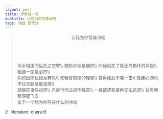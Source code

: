 ```yaml
---
layout: post
title: 抒情诗一首
subtitle: 让我为你写首诗吧
tags: 随想 现代诗
---
```


> <header>让我为你写首诗吧</header>
> <br>
> 萍水相逢而后失之交臂\\
> 随机中全是偶然\\
> 你我站在了莫比乌斯环的两极\\
> 相遇一定是必然\\
> <br>
> 你的出现犹如龙卷风\\
> 使我曾自诩的理智\\
> 变得如此不堪一击\\
> 就连心湖也不住泛起层层涟漪\\
> <br>
> 就像在事件视界\\
> 光滑行而过的不经意\\
> 一旦被捕获便再无法逃逸\\
> 甘愿朝那深邃飞去
> <footer>出于一个想为你写些什么的冲动</footer>
{: .literature .classic}
